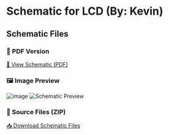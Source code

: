 # Schematic for LCD (By: Kevin)

## Schematic Files

### 📄 PDF Version  
[📎 View Schematic (PDF)](https://drive.google.com/file/d/138ljN8dbPxjJ-zv87nSGkIuTLtwcjpoq/view?usp=sharing)

### 🖼 Image Preview  
![image](https://drive.google.com/file/d/1C0R3C0wRBg4irUjWr_S6vh3844Lp6e1_/view?usp=sharing)
![Schematic Preview](https://drive.google.com/file/d/1C0R3C0wRBg4irUjWr_S6vh3844Lp6e1_/view?usp=sharing)

### 📁 Source Files (ZIP)  
[📥 Download Schematic Files](https://drive.google.com/file/d/1wn8zYHCTiTk5h4NBxgV58Kxn32Jsdsov/view?usp=sharing)



